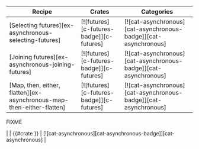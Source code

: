 | Recipe | Crates | Categories |
|--------|--------|------------|
| [Selecting futures][ex-asynchronous-selecting-futures] | [![futures][c-futures-badge]][c-futures] | [![cat-asynchronous][cat-asynchronous-badge]][cat-asynchronous] |
| [Joining futures][ex-asynchronous-joining-futures] | [![futures][c-futures-badge]][c-futures] | [![cat-asynchronous][cat-asynchronous-badge]][cat-asynchronous] |
| [Map, then, either, flatten][ex-asynchronous-map-then-either-flatten] | [![futures][c-futures-badge]][c-futures] | [![cat-asynchronous][cat-asynchronous-badge]][cat-asynchronous] |

<div class="hidden">
FIXME

|  | {{#crate }} | [![cat-asynchronous][cat-asynchronous-badge]][cat-asynchronous] |
</div>
